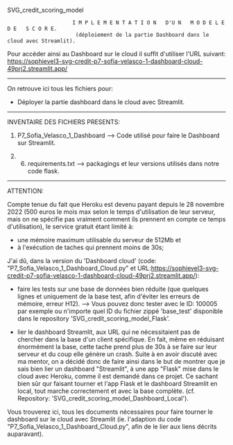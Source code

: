 SVG_credit_scoring_model
            
            
                         I M P L E M E N T A T I O N   D'U N   M O D E L E   D E   S C O R E. 
                          (déploiement de la partie Dashboard dans le cloud avec Streamlit).



Pour accéder ainsi au Dashboard sur le cloud il suffit d'utiliser l'URL suivant:
https://sophievel3-svg-credit-p7-sofia-velasco-1-dashboard-cloud-49prj2.streamlit.app/

---------------------------------------------------------------------------------------------------------


On retrouve ici tous les fichiers pour:
- Déployer la partie dashboard dans le cloud avec Streamlit.

---------------------------------------------------------------------------------------------------------

INVENTAIRE DES FICHIERS PRESENTS:

1. P7_Sofia_Velasco_1_Dashboard --> Code utilisé pour faire le Dashboard sur Streamlit.

2. 6. requirements.txt --> packagings et leur versions utilisés dans notre code flask.


---------------------------------------------------------------------------------------------------------

ATTENTION:

Compte tenue du fait que Heroku est devenu payant depuis le 28 novembre 2022 (500 euros le mois max selon 
le temps d'utilisation de leur serveur, mais on ne spécifie pas vraiment comment ils prennent en compte ce 
temps d'utilisation), le service gratuit étant limité à:

- une mémoire maximum utilisable du serveur de 512Mb et
- à l'exécution de taches qui prennent moins de 30s;



J'ai dû, dans la version du 'Dashboard cloud' (code: "P7_Sofia_Velasco_1_Dashboard_Cloud.py" et 
URL:https://sophievel3-svg-credit-p7-sofia-velasco-1-dashboard-cloud-49prj2.streamlit.app/):

- faire les tests sur une base de données bien réduite (que quelques lignes et uniquement de la base test, 
  afin d'éviter les erreurs de mémoire, erreur H12).
           --> Vous pouvez donc tester avec le ID: 100005 par exemple ou n'importe quel ID du fichier zippé 
               'base_test' disponible dans le repository 'SVG_credit_scoring_model_Flask'.


- lier le dashboard Streamlit, aux URL qui ne nécessitaient pas de chercher dans la base d'un client 
  spécifique. 
  En fait, même en réduisant énormément la base, cette tache prend plus de 30s à se faire sur leur serveur 
  et du coup elle génère un crash. Suite à en avoir discuté avec ma mentor, on a décidé donc de faire ainsi 
  dans le but de montrer que je sais bien lier un dashboard "Streamlit", à une app "Flask" mise dans le 
  cloud avec Heroku, comme il est demandé dans ce projet. Ce sachant bien sûr qur faisant tourner et l'app 
  Flask et le dashboard Streamlit en local, tout marche correctement et avec la base complète. 
  (cf. Repository: 'SVG_credit_scoring_model_Dashboard_Local').


Vous trouverez ici, tous les documents nécessaires pour faire tourner le dashboard sur le cloud avec Streamlit
(ie. l'adaption du code "P7_Sofia_Velasco_1_Dashboard_Cloud.py", afin de le lier aux liens décrits auparavant).